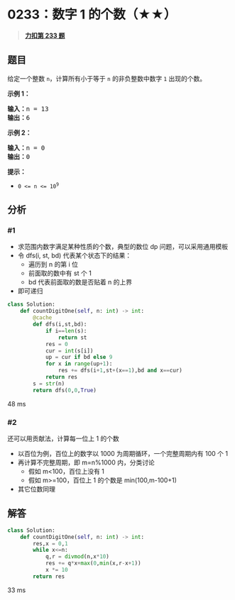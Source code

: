# 0233：数字 1 的个数（★★）


> <u>**[力扣第 233 题](https://leetcode.cn/problems/number-of-digit-one/)**</u>

## 题目

<p>给定一个整数 <code>n</code>，计算所有小于等于 <code>n</code> 的非负整数中数字 <code>1</code> 出现的个数。</p>



<p><strong>示例 1：</strong></p>

<pre>
<strong>输入：</strong>n = 13
<strong>输出：</strong>6
</pre>

<p><strong>示例 2：</strong></p>

<pre>
<strong>输入：</strong>n = 0
<strong>输出：</strong>0
</pre>



<p><strong>提示：</strong></p>

<ul>
<li><code>0 &lt;= n &lt;= 10<sup>9</sup></code></li>
</ul>


## 分析

### #1
- 求范围内数字满足某种性质的个数，典型的数位 dp 问题，可以采用通用模板
- 令 dfs(i, st, bd) 代表某个状态下的结果：
	- 遍历到 n 的第 i 位
	- 前面取的数中有 st 个 1
	- bd 代表前面取的数是否贴着 n 的上界
- 即可递归



```python
class Solution:
    def countDigitOne(self, n: int) -> int:
        @cache
        def dfs(i,st,bd):
            if i==len(s):
                return st
            res = 0
            cur = int(s[i])
            up = cur if bd else 9
            for x in range(up+1):
                res += dfs(i+1,st+(x==1),bd and x==cur)
            return res
        s = str(n)
        return dfs(0,0,True)
```
48 ms


### #2

还可以用贡献法，计算每一位上 1 的个数
- 以百位为例，百位上的数字以 1000 为周期循环，一个完整周期内有 100 个 1
- 再计算不完整周期，即 m=n%1000 内，分类讨论
	- 假如 m<100，百位上没有 1
	- 假如 m>=100，百位上 1 的个数是 min(100,m-100+1)
- 其它位数同理


## 解答

```python
class Solution:
    def countDigitOne(self, n: int) -> int:
        res,x = 0,1
        while x<=n:
            q,r = divmod(n,x*10)
            res += q*x+max(0,min(x,r-x+1))
            x *= 10
        return res
```
33 ms
